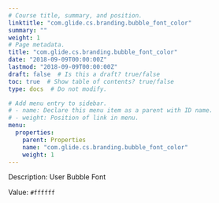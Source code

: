 ```yaml
---
# Course title, summary, and position.
linktitle: "com.glide.cs.branding.bubble_font_color"
summary: ""
weight: 1
# Page metadata.
title: "com.glide.cs.branding.bubble_font_color"
date: "2018-09-09T00:00:00Z"
lastmod: "2018-09-09T00:00:00Z"
draft: false  # Is this a draft? true/false
toc: true  # Show table of contents? true/false
type: docs  # Do not modify.

# Add menu entry to sidebar.
# - name: Declare this menu item as a parent with ID name.
# - weight: Position of link in menu.
menu:
  properties:
    parent: Properties
    name: "com.glide.cs.branding.bubble_font_color"
    weight: 1
---
```


Description: User Bubble Font


Value: `#ffffff`